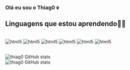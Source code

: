 
### Olá eu sou o Thiag0 💀

## Linguagens que estou aprendendo🧛‍♂️

<div style="display: inline_block"></br>
    <img align="center" alt="html5" src="https://img.shields.io/badge/C%23-239120?style=for-the-badge&logo=c-sharp&logoColor=white" />
    <img align="center" alt="html5" src="https://img.shields.io/badge/Xamarin-3498DB?style=for-the-badge&logo=xamarin&logoColor=white" />
    <img align="center" alt="html5" src="https://img.shields.io/badge/Python-3776AB?style=for-the-badge&logo=python&logoColor=white" />
    <img align="center" alt="html5" src="https://img.shields.io/badge/C%2B%2B-00599C?style=for-the-badge&logo=c%2B%2B&logoColor=white" />
    <img align="center" alt="html5" src="https://img.shields.io/badge/PHP-777BB4?style=for-the-badge&logo=php&logoColor=white" />
    <img align="center" alt="html5" src="https://img.shields.io/badge/MySQL-00000F?style=for-the-badge&logo=mysql&logoColor=white" />
</div>
</br>

![thiag0 GitHub stats](https://github-readme-stats.vercel.app/api?username=thiag0-dot&show_icons=true&theme=radical)</br>
![thiag0 GitHub stats](https://github-readme-stats.vercel.app/api/top-langs/?username=thiag0-dot&theme=blue-green)

